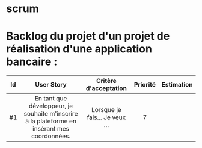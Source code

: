 # scrum


# Backlog du projet d'un projet de réalisation d'une application bancaire : 

| Id |      User Story      |  Critère d'acceptation | Priorité |  Estimation |
|:--:|:-----------------------------------------------------------------:|:-------------------------------------:|:-:|:-:|
| #1 | En tant que développeur, je souhaite m'inscrire à la plateforme en insérant mes coordonnées. | Lorsque je fais... Je veux ... | 7 |  

